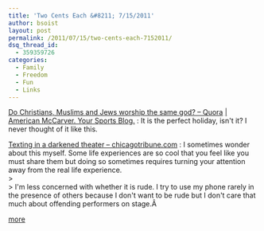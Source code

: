 ```yaml
---
title: 'Two Cents Each &#8211; 7/15/2011'
author: bsoist
layout: post
permalink: /2011/07/15/two-cents-each-7152011/
dsq_thread_id:
  - 359359726
categories:
  - Family
  - Freedom
  - Fun
  - Links
---
```

[Do Christians, Muslims and Jews worship the same god? &#8211; Quora][1]
[| American McCarver. Your Sports Blog.][2]
:   It is the perfect holiday, isn't it? I never thought of it like this.

[Texting in a darkened theater &#8211; chicagotribune.com][3]
:   I sometimes wonder about this myself. Some life experiences are so cool that you feel like you must share them but doing so sometimes requires turning your attention away from the real life experience.  
    >   
    > I'm less concerned with whether it is rude. I try to use my phone rarely in the presence of others because I don't want to be rude but I don't care that much about offending performers on stage.Â 

[more][4]

 [1]: http://www.quora.com/Do-Christians-Muslims-and-Jews-worship-the-same-god
 [2]: http://americanmccarver.com/post/7221133430
 [3]: http://www.chicagotribune.com/entertainment/ct-ent-0706-texting-theater-20110706,0,2826206,full.story
 [4]: http://delicious.com/bsoist/o